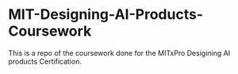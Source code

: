 # MIT-Designing-AI-Products-Coursework
This is a repo of the coursework done for the MITxPro Desigining AI products Certification.
